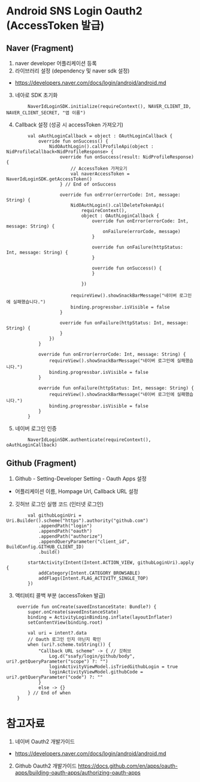 # Android SNS Login Oauth2 (AccessToken 발급)

## Naver (Fragment)
1. naver developer 어플리케이션 등록
2. 라이브러리 설정 (dependency 및 naver sdk 설정)
- https://developers.naver.com/docs/login/android/android.md
3. 네아로 SDK 초기화
```
        NaverIdLoginSDK.initialize(requireContext(), NAVER_CLIENT_ID, NAVER_CLIENT_SECRET, "앱 이름")
```
4. Callback 설정 (성공 시 accessToken 가져오기)
```
        val oAuthLoginCallback = object : OAuthLoginCallback {
            override fun onSuccess() {
                NidOAuthLogin().callProfileApi(object : NidProfileCallback<NidProfileResponse> {
                    override fun onSuccess(result: NidProfileResponse) {
						// AccessToken 가져오기
                        val naverAccessToken = NaverIdLoginSDK.getAccessToken()
                    } // End of onSuccess

                    override fun onError(errorCode: Int, message: String) {
                        NidOAuthLogin().callDeleteTokenApi(
                            requireContext(),
                            object : OAuthLoginCallback {
                                override fun onError(errorCode: Int, message: String) {
                                    onFailure(errorCode, message)
                                }

                                override fun onFailure(httpStatus: Int, message: String) {
                                }

                                override fun onSuccess() {
                                }

                            })

                        requireView().showSnackBarMessage("네이버 로그인에 실패했습니다.")
                        binding.progressbar.isVisible = false
                    }

                    override fun onFailure(httpStatus: Int, message: String) {
                    }
                })
            }

            override fun onError(errorCode: Int, message: String) {
                requireView().showSnackBarMessage("네이버 로그인에 실패했습니다.")
                binding.progressbar.isVisible = false
            }

            override fun onFailure(httpStatus: Int, message: String) {
                requireView().showSnackBarMessage("네이버 로그인에 실패했습니다.")
                binding.progressbar.isVisible = false
            }
        }
```
5. 네이버 로그인 인증
```
        NaverIdLoginSDK.authenticate(requireContext(), oAuthLoginCallback)
```

## Github (Fragment)
1. Github - Setting-Developer Setting - Oauth Apps 설정
- 어플리케이션 이름, Hompage Url, Callback URL 설정
2. 깃허브 로그인 실행 코드 (인터넷 로그인)
```
		val githubLoginUri = Uri.Builder().scheme("https").authority("github.com")
			.appendPath("login")
			.appendPath("oauth")
			.appendPath("authorize")
			.appendQueryParameter("client_id", BuildConfig.GITHUB_CLIENT_ID)
			.build()
			
        startActivity(Intent(Intent.ACTION_VIEW, githubLoginUri).apply {
            addCategory(Intent.CATEGORY_BROWSABLE)
            addFlags(Intent.FLAG_ACTIVITY_SINGLE_TOP)
        })
```
3. 액티비티 콜백 부분 (accessToken 발급)
```
    override fun onCreate(savedInstanceState: Bundle?) {
        super.onCreate(savedInstanceState)
        binding = ActivityLoginBinding.inflate(layoutInflater)
        setContentView(binding.root)

        val uri = intent?.data
        // Oauth 로그인 인지 아닌지 확인
        when (uri?.scheme.toString()) {
            "Callback URL scheme" -> { // 깃허브
                Log.d("ssafy/login/github/body", uri?.getQueryParameter("scope") ?: "")
                loginActivityViewModel.isTriedGithubLogin = true
                loginActivityViewModel.githubCode = uri?.getQueryParameter("code") ?: ""
            }
            else -> {}
        } // End of when
    }
```

# 참고자료
1. 네이버 Oauth2 개발가이드
- https://developers.naver.com/docs/login/android/android.md
2. Github Oauth2 개발가이드
https://docs.github.com/en/apps/oauth-apps/building-oauth-apps/authorizing-oauth-apps
